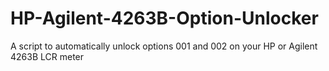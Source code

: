 # HP-Agilent-4263B-Option-Unlocker
A script to automatically unlock options 001 and 002 on your HP or Agilent 4263B LCR meter

